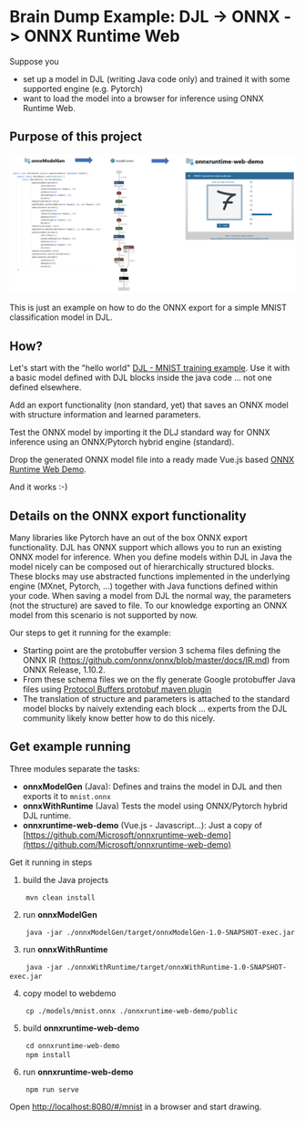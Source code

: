 # Brain Dump Example: DJL -> ONNX -> ONNX Runtime Web

Suppose you
* set up a model in DJL (writing Java code only) and trained it with some supported engine (e.g. Pytorch)
* want to load the model into a browser for inference using ONNX Runtime Web.

## Purpose of this project

![idea](./idea.png)

This is just an example on how to do the ONNX export for a simple MNIST classification model in DJL.

## How?

Let's start with the "hello world" [DJL - MNIST training example](https://github.com/deepjavalibrary/djl/blob/master/jupyter/tutorial/02_train_your_first_model.ipynb).
Use it with a basic model defined with DJL blocks inside the java code ... not one defined elsewhere.

Add an export functionality (non standard, yet) that saves an ONNX model with structure information and learned parameters.

Test the ONNX model by importing it the DLJ standard way for ONNX inference using an ONNX/Pytorch hybrid engine (standard).

Drop the generated ONNX model file into a ready made Vue.js based [ONNX Runtime Web Demo](https://microsoft.github.io/onnxruntime-web-demo/#/mnist).

And it works :-)


## Details on the ONNX export functionality

Many libraries like Pytorch have an out of the box ONNX export functionality. DJL has ONNX support which allows you to run an existing ONNX model for inference.
When you define models within DJL in Java the model nicely can be composed out of hierarchically structured blocks. These blocks may use abstracted functions implemented in the underlying engine (MXnet, Pytorch, ...) together with
Java functions defined within your code. When saving a model from DJL the normal way, the parameters (not the structure) are saved to file.
To our knowledge exporting an ONNX model from this scenario is not supported by now.

Our steps to get it running for the example: 
* Starting point are the protobuffer version 3 schema files defining the ONNX IR (https://github.com/onnx/onnx/blob/master/docs/IR.md) from ONNX Release, 1.10.2.
* From these schema files we on the fly generate Google protobuffer Java files using [Protocol Buffers protobuf maven plugin](https://github.com/os72/protoc-jar-maven-plugin) 
* The translation of structure and parameters is attached to the standard model blocks by naively extending each block ... experts from the DJL community likely know better how to do this nicely.


## Get example running

Three modules separate the tasks:
* **onnxModelGen** (Java): Defines and trains the model in DJL and then exports it to  ```mnist.onnx```
* **onnxWithRuntime** (Java) Tests the model using ONNX/Pytorch hybrid DJL runtime.
* **onnxruntime-web-demo** (Vue.js - Javascript...): Just a copy of [https://github.com/Microsoft/onnxruntime-web-demo](https://github.com/Microsoft/onnxruntime-web-demo) 

Get it running in steps

1. build the Java projects 
```
    mvn clean install
```
2. run **onnxModelGen**
``` 
    java -jar ./onnxModelGen/target/onnxModelGen-1.0-SNAPSHOT-exec.jar
```
3. run **onnxWithRuntime**
``` 
    java -jar ./onnxWithRuntime/target/onnxWithRuntime-1.0-SNAPSHOT-exec.jar
```
4. copy model to webdemo
``` 
    cp ./models/mnist.onnx ./onnxruntime-web-demo/public
```
5. build **onnxruntime-web-demo**
``` 
    cd onnxruntime-web-demo
    npm install
```
6. run **onnxruntime-web-demo**
``` 
    npm run serve
``` 
Open [http://localhost:8080/#/mnist](http://localhost:8080/#/mnist) in a browser and start drawing.
